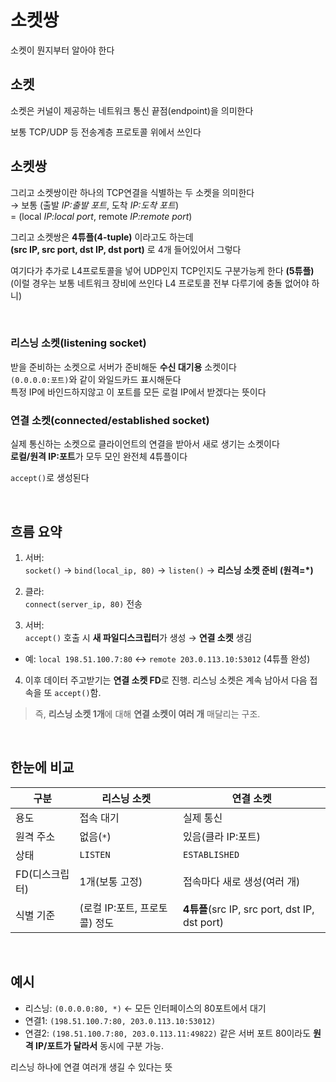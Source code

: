 # 소켓쌍

소켓이 뭔지부터 알아야 한다

## 소켓

소켓은 커널이 제공하는 네트워크 통신 끝점(endpoint)을 의미한다

보통 TCP/UDP 등 전송계층 프로토콜 위에서 쓰인다

## 소켓쌍

그리고 소켓쌍이란 하나의 TCP연결을 식별하는 두 소켓을 의미한다<br>
→ 보통 (출발 *IP:출발 포트*, 도착 *IP:도착 포트*)<br>
= (local *IP:local port*, remote *IP:remote port*)

그리고 소켓쌍은 **4튜플(4-tuple)** 이라고도 하는데<br>
**(src IP, src port, dst IP, dst port)** 로 4개 들어있어서 그렇다

여기다가 추가로 L4프로토콜을 넣어 UDP인지 TCP인지도 구분가능케 한다 **(5튜플)**<br>
(이럴 경우는 보통 네트워크 장비에 쓰인다 L4 프로토콜 전부 다루기에 충돌 없어야 하니)

<br>

### 리스닝 소켓(listening socket)

받을 준비하는 소켓으로 서버가 준비해둔 **수신 대기용** 소켓이다<br>
`(0.0.0.0:포트)`와 같이 와일드카드 표시해둔다<br>
특정 IP에 바인드하지않고 이 포트를 모든 로컬 IP에서 받겠다는 뜻이다

### 연결 소켓(connected/established socket)

실제 통신하는 소켓으로 클라이언트의 연결을 받아서 새로 생기는 소켓이다<br>
**로컬/원격 IP:포트**가 모두 모인 완전체 4튜플이다

`accept()`로 생성된다

<br>

## 흐름 요약

1. 서버:<br>
   `socket()` → `bind(local_ip, 80)` → `listen()` → **리스닝 소켓 준비 (원격=\*)**

2. 클라:<br>
   `connect(server_ip, 80)` 전송

3. 서버:<br>
   `accept()` 호출 시 **새 파일디스크립터**가 생성 → **연결 소켓** 생김

- 예: `local 198.51.100.7:80` ↔ `remote 203.0.113.10:53012` (4튜플 완성)

4. 이후 데이터 주고받기는 **연결 소켓 FD**로 진행.
   리스닝 소켓은 계속 남아서 다음 접속을 또 `accept()`함.

> 즉, **리스닝 소켓 1개**에 대해 **연결 소켓이 여러 개** 매달리는 구조.

<br>



## 한눈에 비교

| 구분         | 리스닝 소켓                   | 연결 소켓                             |
| ------------ | ---------------------------- | ------------------------------------ |
| 용도         | 접속 대기                     | 실제 통신                             |
| 원격 주소     | 없음(`*`)                    | 있음(클라 IP:포트)                     |
| 상태          | `LISTEN`                    | `ESTABLISHED`                         |
| FD(디스크립터) | 1개(보통 고정)               | 접속마다 새로 생성(여러 개)             |
| 식별 기준      | (로컬 IP:포트, 프로토콜) 정도 | **4튜플**(src IP, src port, dst IP, dst port) |

<br>


## 예시

* 리스닝: `(0.0.0.0:80, *)`  ← 모든 인터페이스의 80포트에서 대기
* 연결1: `(198.51.100.7:80, 203.0.113.10:53012)`
* 연결2: `(198.51.100.7:80, 203.0.113.11:49822)`
  같은 서버 포트 80이라도 **원격 IP/포트가 달라서** 동시에 구분 가능.

리스닝 하나에 연결 여러개 생길 수 있다는 뜻